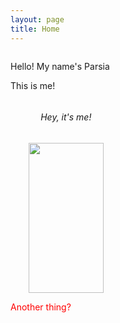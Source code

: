 ```yaml
---
layout: page
title: Home
---
```


<div style="display: inline-block">
    <p>Hello! My name's Parsia</p>
    <p>This is me!</p>
    <span style="float: right; padding-right: 10px;">
        <h6 style="text-align: center">Hey, it's me!</h6>
        <img style="object-fit: cover;" height=240 width=120 src="/assets/Head_shot_avatar.jpg">
    </span>
</div>

<p style="color: red;">Another thing?<p>